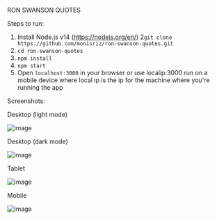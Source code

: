 RON SWANSON QUOTES


Steps to run:
1. Install Node.js v14 (https://nodejs.org/en/)
2```git clone https://github.com/monisriz/ron-swanson-quotes.git```
3. ```cd ron-swanson-quotes```
4. ```npm install```
5. ```npm start```
6. Open ```localhost:3000``` in your browser or use localip:3000 run on a mobile device where local ip is the ip for the machine where you're running the app




Screenshots:

Desktop (light mode)

![image](https://user-images.githubusercontent.com/14898578/119354839-251aca00-bc6a-11eb-897c-e2de7a5de706.png)

Desktop (dark mode)

![image](https://user-images.githubusercontent.com/14898578/119354916-3b288a80-bc6a-11eb-8cf6-f36d428fe340.png)


Tablet

![image](https://user-images.githubusercontent.com/14898578/119355073-7034dd00-bc6a-11eb-9f3a-7670cf77e528.png)

Mobile

![image](https://user-images.githubusercontent.com/14898578/119355040-6317ee00-bc6a-11eb-9c81-9a498a8d9d71.png)
